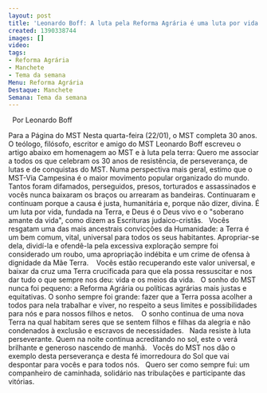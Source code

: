 ```yaml
---
layout: post
title: 'Leonardo Boff: A luta pela Reforma Agrária é uma luta por vida'
created: 1390338744
images: []
video: 
tags:
- Reforma Agrária
- Manchete
- Tema da semana
Menu: Reforma Agrária
Destaque: Manchete
Semana: Tema da semana
---
```



 
Por Leonardo Boff

Para a Página do MST
Nesta quarta-feira (22/01), o MST completa 30 anos. O teólogo, filósofo, escritor e amigo do MST Leonardo Boff escreveu o artigo abaixo em homenagem ao MST e à luta pela terra:
Quero me associar a todos os que celebram os 30 anos de resistência, de perseverança, de lutas e de conquistas do MST. Numa perspectiva mais geral, estimo que o MST-Via Campesina é o maior movimento popular organizado do mundo.
Tantos foram difamados, perseguidos, presos, torturados e assassinados e vocês nunca baixaram os braços ou arrearam as bandeiras. Continuaram e continuam porque a causa é justa, humanitária e, porque não dizer, divina. É um luta por vida, fundada na Terra, e Deus é o Deus vivo e o "soberano amante da vida", como dizem as Escrituras judaico-cristãs.
 
Vocês resgatam uma das mais ancestrais convicções da Humanidade: a Terra é um bem comum, vital, universal para todos os seus habitantes. Apropriar-se dela, dividí-la e ofendê-la pela excessiva exploração sempre foi considerado um roubo, uma apropriação indébita e um crime de ofensa à dignidade da Mãe Terra. 
 
Vocês estão recuperando este valor universal, e baixar da cruz uma Terra crucificada para que ela possa ressuscitar e nos dar tudo o que sempre nos deu: vida e os meios da vida.
 
O sonho do MST nunca foi pequeno: a Reforma Agrária ou políticas agrárias mais justas e equitativas. O sonho sempre foi grande: fazer que a Terra possa acolher a todos para nela trabalhar e viver, no respeito a seus limites e possibilidades para nós e para nossos filhos e netos. 
 
O sonho continua de uma nova Terra na qual habitam seres que se sentem filhos e filhas da alegria e não condenados à exclusão e escravos de necessidades.
 
Nada resiste à luta perseverante. Quem na noite continua acreditando no sol, este o verá brilhante e generoso nascendo de manhã.
 
Vocês do MST nos dão o exemplo desta perseverança e desta fé imorredoura do Sol que vai despontar para vocês e para todos nós.
 
Quero ser como sempre fui: um companheiro de caminhada, solidário nas
tribulações e participante das vitórias.
 
                                    
 
